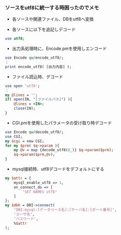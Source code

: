 ### ソースをutf8に統一する時困ったのでメモ

- 各ソースや関連ファイル、DBをutf8へ変換

- 各ソースに以下を追記しデコード
```perl
use utf8;
```

- 出力系処理時に、Encode.pmを使用しエンコード
```perl
use Encode qw/encode_utf8/;
：
print encode_utf8( [出力内容] );
```

- ファイル読込時、デコード
```perl
use open 'utf8';
：
my @lines = '';
if( open(IN, "[ファイルパス]") ){
	@lines = <IN>;
	close(IN);
}
```

- CGI.pmを使用したパラメータの受け取り時デコード
```perl
use Encode qw/decode_utf8/;
use CGI;
my $cgi = new CGI;
for my $prm( $q->param ){
	my @v = map {decode_utf8($_)} $q->param($prm);
	$q->param($prm,@v);
}
```

- mysql接続時、utf8デコードをデフォルトにする
```perl
my $attr = {
	mysql_enable_utf8 => 1,
	on_connect_do => [
		'SET NAMES utf8'
	]
};
my $dbh = DBI->connect(
	'DBI:mysql:[データベース名]:[サーバ名]:[ポート番号]',
	'ユーザ名',
	'パスワード',
	%$attr
);
```
